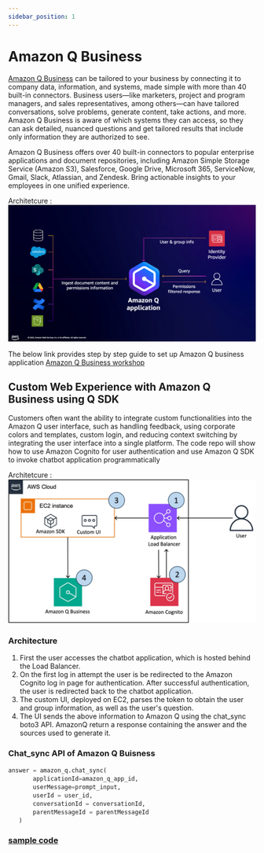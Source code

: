 ```yaml
---
sidebar_position: 1
---
```

# Amazon Q Business

[Amazon Q Business](https://aws.amazon.com/q/business/) can be tailored to your business by connecting it to company data, information, and systems, made simple with more than 40 built-in connectors. Business users—like marketers, project and program managers, and sales representatives, among others—can have tailored conversations, solve problems, generate content, take actions, and more. Amazon Q Business is aware of which systems they can access, so they can ask detailed, nuanced questions and get tailored results that include only information they are authorized to see.

Amazon Q Business offers over 40 built-in connectors to popular enterprise applications and document repositories, including Amazon Simple Storage Service (Amazon S3), Salesforce, Google Drive, Microsoft 365, ServiceNow, Gmail, Slack, Atlassian, and Zendesk. Bring actionable insights to your employees in one unified experience.

Architetcure : 
![arch](./img/amazonq-architecture.jpg)

The below link provides step  by step guide to set up Amazon Q business application
[Amazon Q Business workshop](https://catalog.workshops.aws/amazon-q-business/en-US/100-introduction)

## Custom Web Experience with Amazon Q Business using Q SDK

Customers often want the ability to integrate custom functionalities into the Amazon Q user interface, such as handling feedback, using corporate colors and templates, custom login, and reducing context switching by integrating the user interface into a single platform. The code repo will show how to use Amazon Cognito for user authentication and use Amazon Q SDK to invoke chatbot application programmatically

Architetcure : 
![arch](./img/arch.jpg)


### Architecture
1.	First the user accesses the chatbot application, which is hosted behind the Load Balancer.
2.	On the first log in attempt the user is be redirected to the Amazon Cognito log in page for authentication. After successful authentication, the user is redirected back to the chatbot application.
3.	The custom UI, deployed on EC2, parses the token to obtain the user and group information, as well as the user's question. 
4.	The UI sends the above information to Amazon Q using the chat_sync boto3 API. AmazonQ return a response containing the answer and the sources used to generate it.

### Chat_sync API of Amazon Q Buisness
 ```python
answer = amazon_q.chat_sync(
        applicationId=amazon_q_app_id,
        userMessage=prompt_input,
        userId = user_id,
        conversationId = conversationId,
        parentMessageId = parentMessageId
    )

  ```

### [sample code](https://github.com/aws-samples/custom-web-experience-with-amazon-q-business/tree/main)

